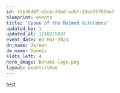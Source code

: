 ```yaml
---
id: f5b36407-e5cb-41bd-bd5f-13ed15785de7
blueprint: events
title: 'Spawn of the Maimed Virulence'
updated_by: 1
updated_at: 1710275837
event_date: 04-Mar-2024
dn_name: Jeroen
dm_name: Dennis
slots_left: 4
hero_image: bonami-logo.png
layout: events/show
---
```

test